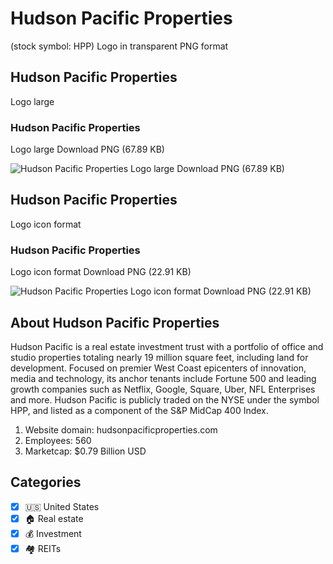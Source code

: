 # Hudson Pacific Properties
 (stock symbol: HPP) Logo in transparent PNG format

## Hudson Pacific Properties
 Logo large

### Hudson Pacific Properties
 Logo large Download PNG (67.89 KB)

![Hudson Pacific Properties
 Logo large Download PNG (67.89 KB)](/img/orig/HPP_BIG-f1ad3a7a.png)

## Hudson Pacific Properties
 Logo icon format

### Hudson Pacific Properties
 Logo icon format Download PNG (22.91 KB)

![Hudson Pacific Properties
 Logo icon format Download PNG (22.91 KB)](/img/orig/HPP-e247c7c7.png)

## About Hudson Pacific Properties


Hudson Pacific is a real estate investment trust with a portfolio of office and studio properties totaling nearly 19 million square feet, including land for development. Focused on premier West Coast epicenters of innovation, media and technology, its anchor tenants include Fortune 500 and leading growth companies such as Netflix, Google, Square, Uber, NFL Enterprises and more. Hudson Pacific is publicly traded on the NYSE under the symbol HPP, and listed as a component of the S&P MidCap 400 Index.

1. Website domain: hudsonpacificproperties.com
2. Employees: 560
3. Marketcap: $0.79 Billion USD


## Categories
- [x] 🇺🇸 United States
- [x] 🏠 Real estate
- [x] 💰 Investment
- [x] 🏘️ REITs
